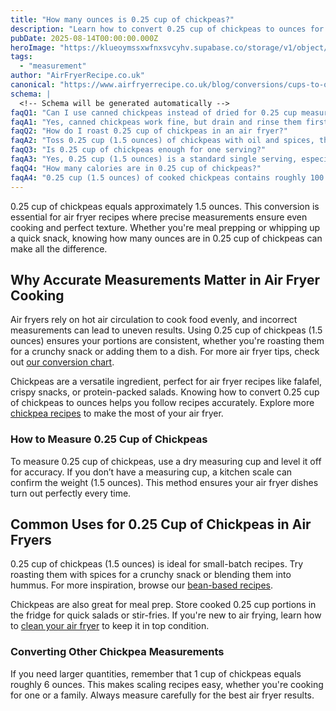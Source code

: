 ```yaml
---
title: "How many ounces is 0.25 cup of chickpeas?"
description: "Learn how to convert 0.25 cup of chickpeas to ounces for perfect air fryer recipes every time. Simple, accurate, and hassle-free!"
pubDate: 2025-08-14T00:00:00.000Z
heroImage: "https://klueoymssxwfnxsvcyhv.supabase.co/storage/v1/object/public/Shmucket/how-many-ounces-is-0-25-cup-of-chickpeas.webp"
tags:
  - "measurement"
author: "AirFryerRecipe.co.uk"
canonical: "https://www.airfryerrecipe.co.uk/blog/conversions/cups-to-ounces/how-many-ounces-is-0-25-cup-of-chickpeas"
schema: |
  <!-- Schema will be generated automatically -->
faqQ1: "Can I use canned chickpeas instead of dried for 0.25 cup measurements?"
faqA1: "Yes, canned chickpeas work fine, but drain and rinse them first. 0.25 cup of canned chickpeas also weighs about 1.5 ounces, making it an easy swap. Just adjust cooking times slightly as canned chickpeas are softer."
faqQ2: "How do I roast 0.25 cup of chickpeas in an air fryer?"
faqA2: "Toss 0.25 cup (1.5 ounces) of chickpeas with oil and spices, then air fry at 180°C for 10-12 minutes, shaking halfway. They’ll turn crispy and golden, perfect for snacking or topping salads."
faqQ3: "Is 0.25 cup of chickpeas enough for one serving?"
faqA3: "Yes, 0.25 cup (1.5 ounces) is a standard single serving, especially for snacks or side dishes. For mains, you might want to double the portion depending on your recipe."
faqQ4: "How many calories are in 0.25 cup of chickpeas?"
faqA4: "0.25 cup (1.5 ounces) of cooked chickpeas contains roughly 100 calories, along with protein and fibre. It’s a nutritious addition to any air fryer meal."
---
```

<p>0.25 cup of chickpeas equals approximately 1.5 ounces. This conversion is essential for air fryer recipes where precise measurements ensure even cooking and perfect texture. Whether you're meal prepping or whipping up a quick snack, knowing how many ounces are in 0.25 cup of chickpeas can make all the difference.</p>  

<h2>Why Accurate Measurements Matter in Air Fryer Cooking</h2>  
<p>Air fryers rely on hot air circulation to cook food evenly, and incorrect measurements can lead to uneven results. Using 0.25 cup of chickpeas (1.5 ounces) ensures your portions are consistent, whether you're roasting them for a crunchy snack or adding them to a dish. For more air fryer tips, check out <a href=https://www.airfryerrecipe.co.uk/air-fryer-conversion-chart>our conversion chart</a>.</p>  

<p>Chickpeas are a versatile ingredient, perfect for air fryer recipes like falafel, crispy snacks, or protein-packed salads. Knowing how to convert 0.25 cup of chickpeas to ounces helps you follow recipes accurately. Explore more <a href=https://www.airfryerrecipe.co.uk/recipes>chickpea recipes</a> to make the most of your air fryer.</p>  

<h3>How to Measure 0.25 Cup of Chickpeas</h3>  
<p>To measure 0.25 cup of chickpeas, use a dry measuring cup and level it off for accuracy. If you don’t have a measuring cup, a kitchen scale can confirm the weight (1.5 ounces). This method ensures your air fryer dishes turn out perfectly every time.</p>  

<h2>Common Uses for 0.25 Cup of Chickpeas in Air Fryers</h2>  
<p>0.25 cup of chickpeas (1.5 ounces) is ideal for small-batch recipes. Try roasting them with spices for a crunchy snack or blending them into hummus. For more inspiration, browse our <a href=https://www.airfryerrecipe.co.uk/recipe-category/beans>bean-based recipes</a>.</p>  

<p>Chickpeas are also great for meal prep. Store cooked 0.25 cup portions in the fridge for quick salads or stir-fries. If you're new to air frying, learn how to <a href=https://www.airfryerrecipe.co.uk/air-fryer-cleaner>clean your air fryer</a> to keep it in top condition.</p>  

<h3>Converting Other Chickpea Measurements</h3>  
<p>If you need larger quantities, remember that 1 cup of chickpeas equals roughly 6 ounces. This makes scaling recipes easy, whether you're cooking for one or a family. Always measure carefully for the best air fryer results.</p>
